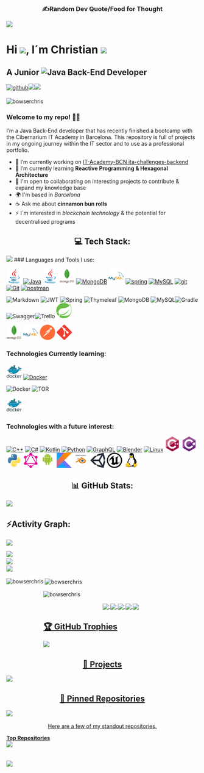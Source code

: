 <!-- version 1 thru https://rahuldkjain.github.io/gh-profile-readme-generator/-->
<h3 align="center"> ✍️Random Dev Quote/Food for Thought </h3>

![](https://quotes-github-readme.vercel.app/api?type=horizontal&theme=tokyonight)

# Hi ![](https://user-images.githubusercontent.com/18350557/176309783-0785949b-9127-417c-8b55-ab5a4333674e.gif), I´m Christian <img src="https://user-images.githubusercontent.com/73097560/115834477-dbab4500-a447-11eb-908a-139a6edaec5c.gif"> <!-- flashing line gif -->
## A Junior ![Java](https://img.shields.io/badge/java-%23ED8B00.svg?style=plastic&logo=openjdk&logoColor=white) Back-End Developer

<a href="https://github.com/bowserchris" target="_blank">
<img src=https://img.shields.io/badge/github-%2324292e.svg?&style=for-the-badge&logo=github&logoColor=white alt=github style="margin-bottom: 5px;" /></a><a href = "mailto:bowserchris github"><img src="https://img.shields.io/badge/-Gmail-%23333?style=for-the-badge&logo=gmail&logoColor=white" target="_blank"></a><a href="https://www.github.com/bowserchris" target="_blank" rel="noreferrer"><img src="https://img.shields.io/github/followers/bowserchris?logo=github&style=for-the-badge&color=0891b2&labelColor=1c1917" /></a>
<p align="left"> <img src="https://komarev.com/ghpvc/?username=bowserchris&label=Profile%20views&color=0e75b6&style=flat" alt="bowserchris" /> </p>

### Welcome to my repo! 👨‍💻 
I’m a Java Back-End developer that has recently finished a bootcamp with the Cibernarium IT Academy in Barcelona. This repository is full of projects in my ongoing journey within the IT sector and to use as a professional portfolio.  

- 🔭 I’m currently working on [IT-Academy-BCN ita-challenges-backend](https://github.com/IT-Academy-BCN/ita-challenges-backend)
- 🧠 I’m currently learning **Reactive Programming & Hexagonal Architecture**
- 🤝 I'm open to collaborating on interesting projects to contribute & expand my knowledge base
- 🌍 I'm based in *Barcelona*
- ☕ Ask me about **cinnamon bun rolls**
- ⚡ I´m interested in *blockchain technology* & the potential for decentralised programs 
<!-- *   ✉️  You can contact me at [bowserchris github](mailto:bowserchris github) 
- ⚡ Fun fact: I'm from the States 🤠 and also half Spanish 🕺
- ⚡ Fun fact **: I´m a big fan of cinnamon rolls**
-->
<!--  - 👨‍💻 All of my projects are available at **bowserchris github** -->

<!-- ### ☕ Socials
<p align="left"> <a href="https://www.github.com/bowserchris" target="_blank" rel="noreferrer"> <picture> <source media="(prefers-color-scheme: dark)" srcset="https://raw.githubusercontent.com/danielcranney/readme-generator/main/public/icons/socials/github-dark.svg" /> <source media="(prefers-color-scheme: light)" srcset="https://raw.githubusercontent.com/danielcranney/readme-generator/main/public/icons/socials/github.svg" /> <img src="https://raw.githubusercontent.com/danielcranney/readme-generator/main/public/icons/socials/github.svg" width="100" height="100" /> </picture> </a></p> -->


<h2 align="center"> 💻 Tech Stack: </h2>
<img src="https://user-images.githubusercontent.com/73097560/115834477-dbab4500-a447-11eb-908a-139a6edaec5c.gif"> <!-- flashing line gif -->
### Languages and Tools I use:
<p align="left">
<a href="https://www.java.com" target="_blank" rel="noreferrer"> <img src="https://raw.githubusercontent.com/devicons/devicon/master/icons/java/java-original.svg" alt="java" width="40" height="40"/></a>
<a href="https://www.oracle.com/java/" target="_blank" rel="noreferrer"><img src="https://raw.githubusercontent.com/danielcranney/readme-generator/main/public/icons/skills/java-colored.svg" width="36" height="36" alt="Java" /></a>
<img src="https://raw.githubusercontent.com/teamedwardforever/Readme-Generator/71f25dd8b98329b168142a6b782a107b75eab178/svg/Skills/Languages/java-original.svg" alt="Java" width="40" height="40"/>
<a href="https://www.mongodb.com/" target="_blank" rel="noreferrer"> <img src="https://raw.githubusercontent.com/devicons/devicon/master/icons/mongodb/mongodb-original-wordmark.svg" alt="mongodb" width="40" height="40"/></a>
  <a href="https://www.mongodb.com/" target="_blank" rel="noreferrer"><img src="https://raw.githubusercontent.com/danielcranney/readme-generator/main/public/icons/skills/mongodb-colored.svg" width="36" height="36" alt="MongoDB" /></a>
<a href="https://www.mysql.com/" target="_blank" rel="noreferrer"> <img src="https://raw.githubusercontent.com/devicons/devicon/master/icons/mysql/mysql-original-wordmark.svg" alt="mysql" width="40" height="40"/></a>
<a href="https://spring.io/" target="_blank" rel="noreferrer"> <img src="https://www.vectorlogo.zone/logos/springio/springio-icon.svg" alt="spring" width="40" height="40"/></a>
  <a href="https://www.mysql.com/" target="_blank" rel="noreferrer"><img src="https://raw.githubusercontent.com/danielcranney/readme-generator/main/public/icons/skills/mysql-colored.svg" width="36" height="36" alt="MySQL" /></a>
<a href="https://git-scm.com/" target="_blank" rel="noreferrer"> <img src="https://www.vectorlogo.zone/logos/git-scm/git-scm-icon.svg" alt="git" width="40" height="40"/></a>
  <a href="https://git-scm.com/" target="_blank" rel="noreferrer"><img src="https://raw.githubusercontent.com/danielcranney/readme-generator/main/public/icons/skills/git-colored.svg" width="36" height="36" alt="Git" /></a>
<a href="https://postman.com" target="_blank" rel="noreferrer"> <img src="https://www.vectorlogo.zone/logos/getpostman/getpostman-icon.svg" alt="postman" width="40" height="40"/></a>
  
![Markdown](https://img.shields.io/badge/markdown-%23000000.svg?style=plastic&logo=markdown&logoColor=white) ![JWT](https://img.shields.io/badge/JWT-black?style=plastic&logo=JSON%20web%20tokens) ![Spring](https://img.shields.io/badge/spring-%236DB33F.svg?style=plastic&logo=spring&logoColor=white) ![Thymeleaf](https://img.shields.io/badge/Thymeleaf-%23005C0F.svg?style=plastic&logo=Thymeleaf&logoColor=white) ![MongoDB](https://img.shields.io/badge/MongoDB-%234ea94b.svg?style=plastic&logo=mongodb&logoColor=white) ![MySQL](https://img.shields.io/badge/mysql-%2300000f.svg?style=plastic&logo=mysql&logoColor=white)![Gradle](https://img.shields.io/badge/Gradle-02303A.svg?style=plastic&logo=Gradle&logoColor=white) ![Swagger](https://img.shields.io/badge/-Swagger-%23Clojure?style=plastic&logo=swagger&logoColor=white)![Trello](https://img.shields.io/badge/Trello-%23026AA7.svg?style=plastic&logo=Trello&logoColor=white)
<img src="https://raw.githubusercontent.com/teamedwardforever/Readme-Generator/71f25dd8b98329b168142a6b782a107b75eab178/svg/Skills/Backend/springio-icon.svg" alt="Spring" width="40" height="40"/>

<img src="https://raw.githubusercontent.com/teamedwardforever/Readme-Generator/71f25dd8b98329b168142a6b782a107b75eab178/svg/Skills/Database/mongodb-original-wordmark.svg" alt="Mongodb" width="40" height="40"/>
<img src="https://raw.githubusercontent.com/teamedwardforever/Readme-Generator/71f25dd8b98329b168142a6b782a107b75eab178/svg/Skills/Database/mysql-original-wordmark.svg" alt="Mysql" width="40" height="40"/>

<img src="https://raw.githubusercontent.com/teamedwardforever/Readme-Generator/71f25dd8b98329b168142a6b782a107b75eab178/svg/Skills/Software/getpostman-icon.svg" alt="Postman" width="40" height="40"/>
<img src="https://raw.githubusercontent.com/teamedwardforever/Readme-Generator/71f25dd8b98329b168142a6b782a107b75eab178/svg/Skills/Other/git-scm-icon.svg" alt="Git" width="40" height="40"/>
  
</p>

### Technologies Currently learning:
<p align="left"> 
<a href="https://www.docker.com/" target="_blank" rel="noreferrer"> <img src="https://raw.githubusercontent.com/devicons/devicon/master/icons/docker/docker-original-wordmark.svg" alt="docker" width="40" height="40"/></a>
<a href="https://www.docker.com/" target="_blank" rel="noreferrer"><img src="https://raw.githubusercontent.com/danielcranney/readme-generator/main/public/icons/skills/docker-colored.svg" width="36" height="36" alt="Docker" /></a>

![Docker](https://img.shields.io/badge/docker-%230db7ed.svg?style=plastic&logo=docker&logoColor=white)  ![TOR](https://img.shields.io/badge/tor-%237E4798.svg?style=plastic&logo=tor-project&logoColor=white)

<img src="https://raw.githubusercontent.com/teamedwardforever/Readme-Generator/71f25dd8b98329b168142a6b782a107b75eab178/svg/Skills/Devops/docker-original-wordmark.svg" alt="Docker" width="40" height="40"/>

</p>

### Technologies with a future interest:
<p align="left">
<a href="https://docs.microsoft.com/en-us/cpp/?view=msvc-170" target="_blank" rel="noreferrer"><img src="https://raw.githubusercontent.com/danielcranney/readme-generator/main/public/icons/skills/cplusplus-colored.svg" width="36" height="36" alt="C++" /></a>
<a href="https://docs.microsoft.com/en-us/dotnet/csharp/" target="_blank" rel="noreferrer"><img src="https://raw.githubusercontent.com/danielcranney/readme-generator/main/public/icons/skills/csharp-colored.svg" width="36" height="36" alt="C#" /></a>
<a href="https://kotlinlang.org/" target="_blank" rel="noreferrer"><img src="https://raw.githubusercontent.com/danielcranney/readme-generator/main/public/icons/skills/kotlin-colored.svg" width="36" height="36" alt="Kotlin" /></a>
<a href="https://www.python.org/" target="_blank" rel="noreferrer"><img src="https://raw.githubusercontent.com/danielcranney/readme-generator/main/public/icons/skills/python-colored.svg" width="36" height="36" alt="Python" /></a>
<a href="https://graphql.org/" target="_blank" rel="noreferrer"><img src="https://raw.githubusercontent.com/danielcranney/readme-generator/main/public/icons/skills/graphql-colored.svg" width="36" height="36" alt="GraphQL" /></a>
<a href="https://www.blender.org/" target="_blank" rel="noreferrer"><img src="https://raw.githubusercontent.com/danielcranney/readme-generator/main/public/icons/skills/blender-colored.svg" width="36" height="36" alt="Blender" /></a>
<a href="https://www.linux.org" target="_blank" rel="noreferrer"><img src="https://raw.githubusercontent.com/danielcranney/readme-generator/main/public/icons/skills/linux-colored.svg" width="36" height="36" alt="Linux" /></a>
<img src="https://raw.githubusercontent.com/teamedwardforever/Readme-Generator/71f25dd8b98329b168142a6b782a107b75eab178/svg/Skills/Languages/cplusplus-original.svg" alt="CPP" width="40" height="40"/>
<img src="https://raw.githubusercontent.com/teamedwardforever/Readme-Generator/71f25dd8b98329b168142a6b782a107b75eab178/svg/Skills/Languages/csharp-original.svg" alt="Csharp" width="40" height="40"/>
<img src="https://raw.githubusercontent.com/teamedwardforever/Readme-Generator/71f25dd8b98329b168142a6b782a107b75eab178/svg/Skills/Languages/python-original.svg" alt="Python" width="40" height="40"/>
<img src="https://raw.githubusercontent.com/teamedwardforever/Readme-Generator/71f25dd8b98329b168142a6b782a107b75eab178/svg/Skills/Backend/graphql-icon.svg" alt="Graphql" width="40" height="40"/>
<img src="https://raw.githubusercontent.com/teamedwardforever/Readme-Generator/71f25dd8b98329b168142a6b782a107b75eab178/svg/Skills/Mobile/android-original-wordmark.svg" alt="Android" width="40" height="40"/>
<img src="https://raw.githubusercontent.com/teamedwardforever/Readme-Generator/71f25dd8b98329b168142a6b782a107b75eab178/svg/Skills/Mobile/kotlinlang-icon.svg" alt="Kotlin" width="40" height="40"/>
<img src="https://raw.githubusercontent.com/teamedwardforever/Readme-Generator/71f25dd8b98329b168142a6b782a107b75eab178/svg/Skills/Software/blender_community_badge_white.svg" alt="Blender" width="40" height="40"/>
<img src="https://raw.githubusercontent.com/teamedwardforever/Readme-Generator/71f25dd8b98329b168142a6b782a107b75eab178/svg/Skills/Engines/unity3d-icon.svg" alt="Unity" width="40" height="40"/>
<img src="https://raw.githubusercontent.com/teamedwardforever/Readme-Generator/71f25dd8b98329b168142a6b782a107b75eab178/svg/Skills/Engines/unreal-engine.svg" alt="Unreal Engine" width="40" height="40"/>
<img src="https://raw.githubusercontent.com/teamedwardforever/Readme-Generator/71f25dd8b98329b168142a6b782a107b75eab178/svg/Skills/Other/linux-original.svg" alt="Linux" width="40" height="40"/>

</p>

<h2 align="center"> 📊 GitHub Stats: </h2>
<img src="https://user-images.githubusercontent.com/73097560/115834477-dbab4500-a447-11eb-908a-139a6edaec5c.gif"> <!-- flashing line gif -->

## ⚡Activity Graph:
<img align="center" src="https://github-readme-activity-graph.vercel.app/graph?username=bowserchris&theme=synthwave-84"/>

![](https://github-readme-stats.vercel.app/api?username=bowserchris&theme=prussian&hide_border=false&include_all_commits=true&count_private=true)<br/>
![](https://github-readme-streak-stats.herokuapp.com/?user=bowserchris&theme=prussian&hide_border=false)<br/>
![](https://github-readme-stats.vercel.app/api/top-langs/?username=bowserchris&theme=prussian&hide_border=false&include_all_commits=true&count_private=true&layout=compact)

<img align="left" height="180em" src="https://github-readme-stats.vercel.app/api/top-langs/?username=bowserchris&layout=compact&theme=yeblu" alt=bowserchris />

<p>&nbsp;<img align="center" height="180em" src="https://github-readme-stats.vercel.app/api?username=bowserchris&show_icons=true&locale=en&theme=maroongold" alt="bowserchris" /></p>

<p><img align="center" height="180em" src="https://github-readme-streak-stats.herokuapp.com/?user=bowserchris&theme=tokyonight" alt="bowserchris" /></p>

<div align="center">
<a href="https://github.com/bowserchris">
<img align="center" src="http://github-profile-summary-cards.vercel.app/api/cards/stats?username=bowserchris&theme=gotham" height="180em" />
<img align="center" src="http://github-profile-summary-cards.vercel.app/api/cards/most-commit-language?username=bowserchris&theme=slateorange" height="180em" />
<img align="center" src="http://github-profile-summary-cards.vercel.app/api/cards/repos-per-language?username=bowserchris&theme=synthwave" height="180em" />
<img align="center" src="http://github-profile-summary-cards.vercel.app/api/cards/productive-time?username=bowserchris&theme=cobalt2" height="180em" />
<img align="center" src="http://github-profile-summary-cards.vercel.app/api/cards/profile-details?username=bowserchris&theme=blueberry" height="180em" />
</div>

## 🏆 GitHub Trophies
![](https://github-profile-trophy.vercel.app/?username=bowserchris&theme=matrix&no-frame=true&no-bg=false&margin-w=4)

<h2 align="center">🚀 Projects</h2>
<img src="https://user-images.githubusercontent.com/73097560/115834477-dbab4500-a447-11eb-908a-139a6edaec5c.gif"> <!-- flashing line gif -->


<h2 align="center">📌 Pinned Repositories</h2>
<img src="https://user-images.githubusercontent.com/73097560/115834477-dbab4500-a447-11eb-908a-139a6edaec5c.gif"> <!-- flashing line gif -->
<p align="center">Here are a few of my standout repositories.</p>
<b>Top Repositories</b>

<div width="100%" align="center"><a href="https://github.com/bowserchris/S5.2DiceGame" align="left"><img align="left" width="45%" src="https://github-readme-stats.vercel.app/api/pin/?username=bowserchris&repo=S5.2DiceGame&title_color=0891b2&text_color=ffffff&icon_color=0891b2&bg_color=1c1917&hide_border=true&locale=en" /></a></div><br /><br /><br />


<img src="https://user-images.githubusercontent.com/73097560/115834477-dbab4500-a447-11eb-908a-139a6edaec5c.gif">


<!--
**bowserchris/bowserchris** is a ✨ _special_ ✨ repository because its `README.md` (this file) appears on your GitHub profile.

Here are some ideas to get you started:

- 🔭 I’m currently working on ...
- 🌱 I’m currently learning ...
- 👯 I’m looking to collaborate on ...
- 🤔 I’m looking for help with ...
- 💬 Ask me about ...
- 📫 How to reach me: ...
- ⚡ Fun fact: ...
-->
